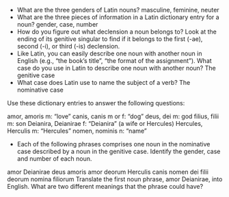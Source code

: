- What are the three genders of Latin nouns?
masculine, feminine, neuter
- What are the three pieces of information in a Latin dictionary entry for a noun?
gender, case, number
- How do you figure out what declension a noun belongs to?
Look at the ending of its genitive singular to find if it belongs to the first (-ae), second (-i), or third (-is) declension.
- Like Latin, you can easily describe one noun with another noun in English (e.g., “the book’s title”, “the format of the assignment”). What case do you use in Latin to describe one noun with another noun?
The genitive case
- What case does Latin use to name the subject of a verb?
The nominative case

Use these dictionary entries to answer the following questions:

amor, amoris m: “love”
canis, canis m or f: “dog”
deus, dei m: god
filius, filii m: son
Deianira, Deianirae f: “Deianira” (a wife or Hercules)
Hercules, Herculis m: “Hercules”
nomen, nominis n: “name”

- Each of the following phrases comprises one noun in the nominative case described by a noun in the genitive case. Identify the gender, case and number of each noun.

amor Deianirae
deus amoris
amor deorum
Herculis canis
nomen dei
filii deorum
nomina filiorum
Translate the first noun phrase, amor Deianirae, into English. What are two different meanings that the phrase could have?

